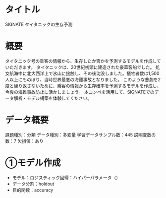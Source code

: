 # タイトル
SIGNATE タイタニックの生存予測

# 概要
タイタニック号の乗客の情報から、生存したか否かを予測するモデルを作成していただきます。
タイタニックは、20世紀初頭に建造された豪華客船でした。
処女航海中に北大西洋上で氷山に接触し、その後沈没しました。犠牲者数は1,500人以上にものぼり、当時世界最悪の海難事故となりました。
このような悲劇を2度と繰り返さないために、乗客の情報から生存確率を予測するモデルを作成し、今後の海難事故防止に活かしましょう。
本コンペを活用して、SIGNATEでのデータ解析・モデル構築を体験してください。

# データ概要
課題種別：分類
データ種別：多変量
学習データサンプル数：445
説明変数の数：7
欠損値：あり

# ①モデル作成
- モデル：ロジスティック回帰：ハイパーパラメータ（）
- データ分割：holdout
- 目的関数：accuracy 

